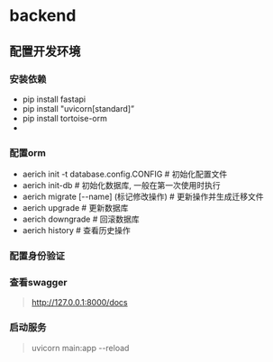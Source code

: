 # backend

## 配置开发环境
### 安装依赖
+ pip install fastapi
+ pip install "uvicorn[standard]”
+ pip install tortoise-orm
+ 
### 配置orm
+ aerich init -t database.config.CONFIG # 初始化配置文件
+ aerich init-db # 初始化数据库, 一般在第一次使用时执行
+ aerich migrate [--name] (标记修改操作) #  更新操作并生成迁移文件
+ aerich upgrade # 更新数据库
+ aerich downgrade # 回滚数据库
+ aerich history # 查看历史操作

### 配置身份验证


### 查看swagger
> http://127.0.0.1:8000/docs
>
### 启动服务
> uvicorn main:app --reload
